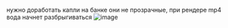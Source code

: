 нужно доработать капли на банке они не прозрачные, при рендере mp4 вода начнет разбрыгиваться 
![image](https://github.com/user-attachments/assets/5adb6cac-bb3a-48ac-90e1-972d3a03dc6a)
